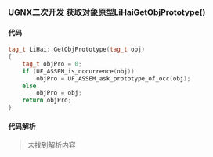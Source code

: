 ### UGNX二次开发 获取对象原型LiHaiGetObjPrototype()

#### 代码

```cpp
tag_t LiHai::GetObjPrototype(tag_t obj)
{
	tag_t objPro = 0;
	if (UF_ASSEM_is_occurrence(obj))
		objPro = UF_ASSEM_ask_prototype_of_occ(obj);
	else
		objPro = obj;
	return objPro;
}

```

#### 代码解析
> 未找到解析内容

